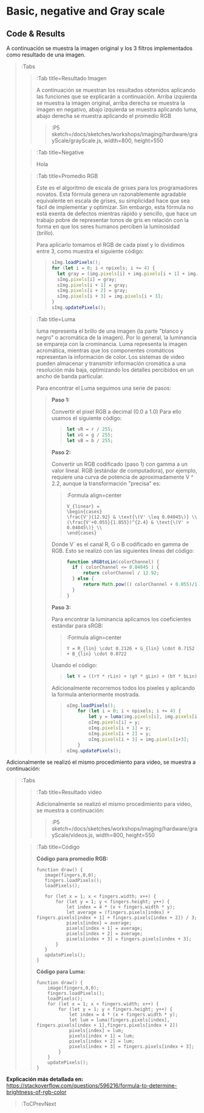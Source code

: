 # Basic, negative and Gray scale

## Code & Results

A continuación se muestra la imagen original y los 3 filtros implementados como resultado de una imagen.

> :Tabs
> > :Tab title=Resultado Imagen
> >
> > A continuación se muestran los resultados obtenidos aplicando las funciones que se explicarán a continuación.
> > Arriba izquierda se muestra la imagen original, arriba derecha se muestra la imagen en negativo, abajo izquierda se muestra aplicando luma, abajo derecha se muestra aplicando el promedio RGB
> >
> > > :P5 sketch=/docs/sketches/workshops/imaging/hardware/grayScale/grayScale.js, width=800, height=550
>
> >
> > :Tab title=Negative
> >
> > Hola
> 
> > :Tab title=Promedio RGB
> >
> > Este es el algoritmo de escala de grises para los programadores novatos. Esta fórmula genera un razonablemente agradable equivalente en escala de grises, su simplicidad hace que sea fácil de implementar y optimizar. Sin embargo, esta fórmula no está exenta de defectos mientras rápido y sencillo, que hace un trabajo pobre de representar tonos de gris en relación con la forma en que los seres humanos perciben la luminosidad (brillo).
> >
> > Para aplicarlo tomamos el RGB de cada pixel y lo dividimos entre 3, como muestra el siguiente código:
> >
> > > ``` js
> > > sImg.loadPixels();
> > > for (let i = 0; i < npixels; i += 4) {
> > >   let gray = (img.pixels[i] + img.pixels[i + 1] + img.pixels[i + 2]) / 3;
> > >   sImg.pixels[i] = gray;
> > >   sImg.pixels[i + 1] = gray;
> > >   sImg.pixels[i + 2] = gray;
> > >   sImg.pixels[i + 3] = img.pixels[i + 3];
> > > }
> > > sImg.updatePixels();
> > > ```
>
> > :Tab title=Luma
> >
> > luma representa el brillo de una imagen (la parte "blanco y negro" o acromática de la imagen). Por lo general, la luminancia se empareja con la crominancia. Luma representa la imagen acromática, mientras que los componentes cromáticos representan la información de color. Los sistemas de video pueden almacenar y transmitir información cromática a una resolución más baja, optimizando los detalles percibidos en un ancho de banda particular.
> >
> > Para encontrar el Luma seguimos una serie de pasos:
> >
> > > **Paso 1:**
> > >
> > > Convertir el pixel RGB a decimal (0.0 a 1.0)
> > > Para ello usamos el siguiente código:
> > > > ``` js
> > > > let vR = r / 255;
> > > > let vG = g / 255;
> > > > let vB = b / 255;
> > > > ```
> > >
> > > **Paso 2:**
> > >
> > > Convertir un RGB codificado (paso 1) con gamma a un valor lineal. RGB (estándar de computadora), por ejemplo, requiere una curva de potencia de aproximadamente V ^ 2.2, aunque la transformación "precisa" es:
> > >
> > > > :Formula align=center
> > > >
> > > > ```
> > > > V_{linear} = 
> > > > \begin{cases}
> > > > \frac{V'}{12.92} & \text{\(V' \leq 0.04045\)} \\
> > > > (\frac{V'+0.055}{1.055})^{2.4} & \text{\(V' > 0.04045\)} \\
> > > > \end{cases}
> > > > ```
> > >
> > > Donde V´ es el canal R, G o B codificado en gamma de RGB.
> > > Esto se realizó con las siguientes lineas del código:
> > >
> > > >
> > > > ``` js
> > > > function sRGBtoLin(colorChannel) {
> > > >   if ( colorChannel <= 0.04045 ) {
> > > >       return colorChannel / 12.92;
> > > >   } else {
> > > >       return Math.pow((( colorChannel + 0.055)/1.055),2.4);
> > > >   }
> > > > }
> > > > ```
> > >
> > > **Paso 3:**
> > >
> > > Para encontrar la luminancia aplicamos los coeficientes estándar para sRGB:
> > >
> > > > :Formula align=center
> > > >
> > > > ```
> > > > Y = R_{lin} \cdot 0.2126 + G_{lin} \cdot 0.7152 + B_{lin} \cdot 0.0722
> > > > ```
> > >
> > > Usando el código:
> > >
> > > > ``` js
> > > > let Y = ((rY * rLin) + (gY * gLin) + (bY * bLin));
> > > > ```
> > >
> > > Adicionalmente recorremos todos los pixeles y aplicando la formula anteriormente mostrada.
> > >
> > > > ``` js
> > > > oImg.loadPixels();
> > > >     for (let i = 0; i < npixels; i += 4) {
> > > >         let y = luma(img.pixels[i], img.pixels[i+1],img.pixels[i+2])
> > > >         oImg.pixels[i] = y;
> > > >         oImg.pixels[i + 1] = y;
> > > >         oImg.pixels[i + 2] = y;
> > > >         oImg.pixels[i + 3] = img.pixels[i+3];
> > > >     }
> > > > oImg.updatePixels();
> > > > ```
>

Adicionalmente se realizó el mismo procedimiento para video, se muestra a continuación:

> :Tabs
> > :Tab title=Resultado video
> >
> > Adicionalmente se realizó el mismo procedimiento para video, se muestra a continuación:
> >
> >
> > > :P5 sketch=/docs/sketches/workshops/imaging/hardware/grayScale/videos.js, width=800, height=550
>
> > :Tab title=Código
> >
> > **Código para promedio RGB:**
> >
> > ```
> > function draw() {
> >    image(fingers,0,0);
> >    fingers.loadPixels();
> >    loadPixels();
> >
> >    for (let x = 1; x < fingers.width; x++) {
> >        for (let y = 1; y < fingers.height; y++) {
> >            let index = 4 * (x + fingers.width * y);
> >            let average = (fingers.pixels[index] + fingers.pixels[index + 1] + fingers.pixels[index + 2]) / 3;
> >            pixels[index] = average;
> >            pixels[index + 1] = average;
> >            pixels[index + 2] = average;
> >            pixels[index + 3] = fingers.pixels[index + 3];
> >        }
> >    }
> >    updatePixels();   
> > }
> > ```
> >
> > **Código para Luma:**
> >
> > ```
> > function draw() {
> >     image(fingers,0,0);
> >     fingers.loadPixels();
> >     loadPixels();
> >     for (let x = 1; x < fingers.width; x++) {
> >         for (let y = 1; y < fingers.height; y++) {
> >             let index = 4 * (x + fingers.width * y);
> >             let lum = luma(fingers.pixels[index], fingers.pixels[index + 1],fingers.pixels[index + 2])
> >             pixels[index] = lum;
> >             pixels[index + 1] = lum;
> >             pixels[index + 2] = lum;
> >             pixels[index + 3] = fingers.pixels[index + 3];
> >         }
> >     }
> >     updatePixels();
> > }
> > ```
>

**Explicación más detallada en:** https://stackoverflow.com/questions/596216/formula-to-determine-brightness-of-rgb-color




> :ToCPrevNext